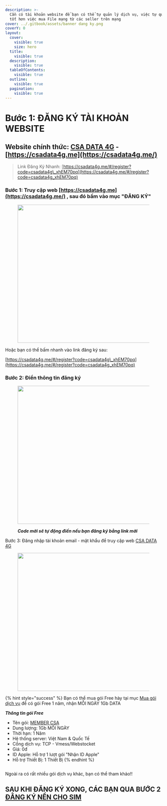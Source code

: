 ```yaml
---
description: >-
  Cần có tài khoản website để bạn có thể tự quản lý dịch vụ, việc tự quản lý sẽ
  tốt hơn việc mua File mạng từ các seller trên mạng
cover: ../.gitbook/assets/banner dang ky.png
coverY: 0
layout:
  cover:
    visible: true
    size: hero
  title:
    visible: true
  description:
    visible: true
  tableOfContents:
    visible: true
  outline:
    visible: true
  pagination:
    visible: true
---
```


# Bước 1: ĐĂNG KÝ TÀI KHOẢN WEBSITE

## Website chính thức: [CSA DATA 4G](https://csadata4g.me/) - [https://csadata4g.me](https://csadata4g.me/)

> Link Đăng Ký Nhanh: [https://csadata4g.me/#/register?code=csadata4g\_xhEM70pq](https://csadata4g.me/#/register?code=csadata4g_xhEM70pq)

### Bước 1: Truy cập web [https://csadata4g.me](https://csadata4g.me/) , sau đó bấm vào mục "ĐĂNG KÝ"

<figure><img src="../.gitbook/assets/1.jpg" alt="" width="443"><figcaption></figcaption></figure>

Hoặc bạn có thể bấm nhanh vào link đăng ký sau:

&#x20;[https://csadata4g.me/#/register?code=csadata4g\_xhEM70pq](https://csadata4g.me/#/register?code=csadata4g_xhEM70pq)

### Bước 2: Điền thông tin đăng ký

<figure><img src="../.gitbook/assets/2.jpg" alt="" width="443"><figcaption><p><em><strong>Code mời sẽ tự động điền nếu bạn đăng ký bằng link mời</strong></em></p></figcaption></figure>

Bước 3: Đăng nhập tài khoản email - mật khẩu để truy cập web [CSA DATA 4G](https://csadata4g.me/)

<figure><img src="../.gitbook/assets/3.jpg" alt="" width="443"><figcaption></figcaption></figure>



{% hint style="success" %}
Bạn có thể mua gói Free hày tại mục [Mua gói dịch vụ](https://csadata4g.me/#/plan) để có gói Free 1 năm, nhận MỖI NGÀY 1Gb DATA

_**Thông tin gói Free**_

* Tên gói: [MEMBER CSA](https://csadata4g.me/#/plan/4)
* Dung lượng: 1Gb MỖI NGÀY
* Thời hạn: 1 Năm
* Hệ thống server: Việt Nam & Quốc Tế
* Cổng dịch vụ: TCP - Vmess/Webstocket
* Giá: 0đ
* ID Apple: Hỗ trợ 1 lượt gói "Nhận ID Apple"
* Hỗ trợ Thiết Bị: 1 Thiết Bị
{% endhint %}

<figure><img src="../.gitbook/assets/image.png" alt=""><figcaption></figcaption></figure>

Ngoài ra có rất nhiều gói dịch vụ khác, bạn có thể tham khảo!!

## SAU KHI ĐĂNG KÝ XONG, CÁC BẠN QUA BƯỚC 2 [ĐẰNG KÝ NỀN CHO SIM](dang-ky-nen-cho-sim.md)
